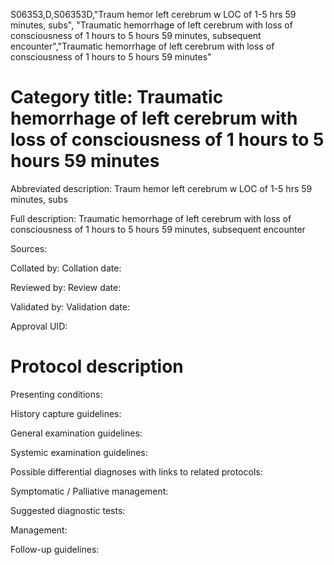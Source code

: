 S06353,D,S06353D,"Traum hemor left cerebrum w LOC of 1-5 hrs 59 minutes, subs", "Traumatic hemorrhage of left cerebrum with loss of consciousness of 1 hours to 5 hours 59 minutes, subsequent encounter","Traumatic hemorrhage of left cerebrum with loss of consciousness of 1 hours to 5 hours 59 minutes"
# Category title: Traumatic hemorrhage of left cerebrum with loss of consciousness of 1 hours to 5 hours 59 minutes

Abbreviated description: Traum hemor left cerebrum w LOC of 1-5 hrs 59 minutes, subs

Full description: Traumatic hemorrhage of left cerebrum with loss of consciousness of 1 hours to 5 hours 59 minutes, subsequent encounter

Sources:

Collated by:
Collation date:

Reviewed by:
Review date:

Validated by:
Validation date:

Approval UID:

# Protocol description

Presenting conditions:

History capture guidelines:

General examination guidelines:

Systemic examination guidelines:

Possible differential diagnoses with links to related protocols:

Symptomatic / Palliative management:

Suggested diagnostic tests:

Management:

Follow-up guidelines:
